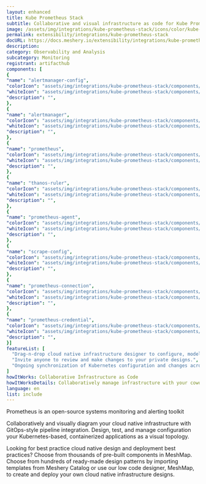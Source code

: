 ```yaml
---
layout: enhanced
title: Kube Prometheus Stack
subtitle: Collaborative and visual infrastructure as code for Kube Prometheus Stack
image: /assets/img/integrations/kube-prometheus-stack/icons/color/kube-prometheus-stack-color.svg
permalink: extensibility/integrations/kube-prometheus-stack
docURL: https://docs.meshery.io/extensibility/integrations/kube-prometheus-stack
description: 
category: Observability and Analysis
subcategory: Monitoring
registrant: artifacthub
components: [
{
"name": "alertmanager-config",
"colorIcon": "assets/img/integrations/kube-prometheus-stack/components/alertmanager-config/icons/color/alertmanager-config-color.svg",
"whiteIcon": "assets/img/integrations/kube-prometheus-stack/components/alertmanager-config/icons/white/alertmanager-config-white.svg",
"description": "",
},
{
"name": "alertmanager",
"colorIcon": "assets/img/integrations/kube-prometheus-stack/components/alertmanager/icons/color/alertmanager-color.svg",
"whiteIcon": "assets/img/integrations/kube-prometheus-stack/components/alertmanager/icons/white/alertmanager-white.svg",
"description": "",
},
{
"name": "prometheus",
"colorIcon": "assets/img/integrations/kube-prometheus-stack/components/prometheus/icons/color/prometheus-color.svg",
"whiteIcon": "assets/img/integrations/kube-prometheus-stack/components/prometheus/icons/white/prometheus-white.svg",
"description": "",
},
{
"name": "thanos-ruler",
"colorIcon": "assets/img/integrations/kube-prometheus-stack/components/thanos-ruler/icons/color/thanos-ruler-color.svg",
"whiteIcon": "assets/img/integrations/kube-prometheus-stack/components/thanos-ruler/icons/white/thanos-ruler-white.svg",
"description": "",
},
{
"name": "prometheus-agent",
"colorIcon": "assets/img/integrations/kube-prometheus-stack/components/prometheus-agent/icons/color/prometheus-agent-color.svg",
"whiteIcon": "assets/img/integrations/kube-prometheus-stack/components/prometheus-agent/icons/white/prometheus-agent-white.svg",
"description": "",
},
{
"name": "scrape-config",
"colorIcon": "assets/img/integrations/kube-prometheus-stack/components/scrape-config/icons/color/scrape-config-color.svg",
"whiteIcon": "assets/img/integrations/kube-prometheus-stack/components/scrape-config/icons/white/scrape-config-white.svg",
"description": "",
},
{
"name": "prometheus-connection",
"colorIcon": "assets/img/integrations/kube-prometheus-stack/components/prometheus-connection/icons/color/prometheus-connection-color.svg",
"whiteIcon": "assets/img/integrations/kube-prometheus-stack/components/prometheus-connection/icons/white/prometheus-connection-white.svg",
"description": "",
},
{
"name": "prometheus-credential",
"colorIcon": "assets/img/integrations/kube-prometheus-stack/components/prometheus-credential/icons/color/prometheus-credential-color.svg",
"whiteIcon": "assets/img/integrations/kube-prometheus-stack/components/prometheus-credential/icons/white/prometheus-credential-white.svg",
"description": "",
}]
featureList: [
  "Drag-n-drop cloud native infrastructure designer to configure, model, and deploy your workloads.",
  "Invite anyone to review and make changes to your private designs.",
  "Ongoing synchronization of Kubernetes configuration and changes across any number of clusters."
]
howItWorks: Collaborative Infrastructure as Code
howItWorksDetails: Collaboratively manage infrastructure with your coworkers synchronously sharing the same designs.
language: en
list: include
---
```

<p>
Prometheus is an open-source systems monitoring and alerting toolkit
</p>
<p>
    Collaboratively and visually diagram your cloud native infrastructure with GitOps-style pipeline integration. Design, test, and manage configuration your Kubernetes-based, containerized applications as a visual topology.
</p>
<p>
    Looking for best practice cloud native design and deployment best practices? Choose from thousands of pre-built components in MeshMap. Choose from hundreds of ready-made design patterns by importing templates from Meshery Catalog or use our low code designer, MeshMap, to create and deploy your own cloud native infrastructure designs.
</p>

